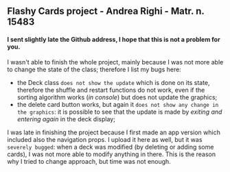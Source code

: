 ## Flashy Cards project - Andrea Righi - Matr. n. 15483

#### I sent slightly late the Github address, I hope that this is not a problem for you.

I wasn't able to finish the whole project, mainly because I was not more able to change the state of the class; therefore I list my bugs here:

- the Deck class `does not show the update` which is done on its state, therefore the shuffle and restart functions do not work, even if the sorting algorithm works (*in console*) but does not update the graphics;
- the delete card button works, but again it `does not show any change in the graphics`: it is possible to see that the update is made by *exiting and entering again* in the deck display;



I was late in finishing the project because I first made an app version which included also the navigation props. I upload it here as well, but it was `severely bugged`: when a deck was modified (by deleting or adding some cards), I was not more able to modify anything in there. This is the reason why I tried to change approach, but time was not enough.



